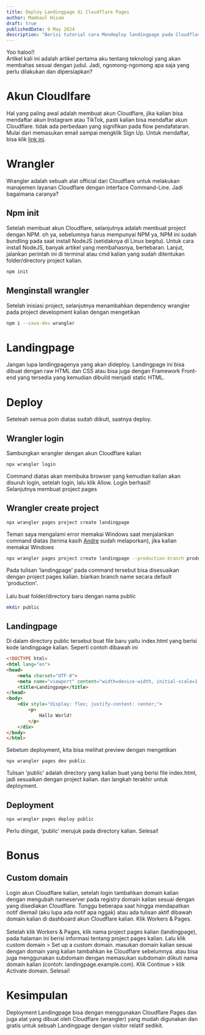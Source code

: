 ```yaml
---
title: Deploy Landingpage di Cloudflare Pages
author: Mambaul Hisam
draft: true
publishedDate: 9 May 2024
description: "Berisi tutorial cara Mendeploy landingpage pada Cloudflare Pages serta hal yang diperlukan"
---
```

Yoo haloo!!\
Artikel kali ini adalah artikel pertama aku tentang teknologi yang akan membahas sesuai dengan judul. Jadi, ngomong-ngomong apa saja yang perlu dilakukan dan dipersiapkan?
# Akun Cloudlfare
Hal yang paling awal adalah membuat akun Cloudflare, jika kalian bisa mendaftar akun Instagram atau TikTok, pasti kalian bisa mendaftar akun Cloudflare. tidak ada perbedaan yang signifikan pada flow pendafataran. Mulai dari memasukan email sampai mengklik Sign Up. Untuk mendaftar, bisa klik [link ini](https://dash.cloudflare.com/sign-up).

# Wrangler
Wrangler adalah sebuah alat official dari Cloudflare untuk melakukan manajemen layanan Cloudflare dengan interface Command-Line. Jadi bagaimana caranya?

## Npm init
Setelah membuat akun Cloudflare, selanjutnya adalah membuat project dengan NPM. oh ya, sebelumnya harus mempunyai NPM ya, NPM ini sudah bundling pada saat install NodeJS (setidaknya di Linux begitu). Untuk cara install NodeJS, banyak artikel yang membahasnya, bertebaran. Lanjut, jalankan perintah ini di terminal atau cmd kalian yang sudah ditentukan folder/directory project kalian.
```sh
npm init
``` 
## Menginstall wrangler
Setelah inisiasi project, selanjutnya menambahkan dependency wrangler pada project development kalian dengan mengetikan
```sh
npm i --save-dev wrangler
```

# Landingpage
Jangan lupa landingpagenya yang akan dideploy. Landingpage ini bisa dibuat dengan raw HTML dan CSS atau bisa juga dengan Framework Front-end yang tersedia yang kemudian dibuild menjadi static HTML.

# Deploy
Seteleah semua poin diatas sudah diikuti, saatnya deploy.

## Wrangler login
Sambungkan wrangler dengan akun Cloudflare kalian
```sh
npx wrangler login
```
Command diatas akan membuka browser yang kemudian kalian akan disuruh login, setelah login, lalu klik Allow. Login berhasil!\
Selanjutnya membuat project pages

## Wrangler create project
```sh
npx wrangler pages project create landingpage
``` 
Teman saya mengalami error memakai Windows saat menjalankan command diatas (terima kasih [Andre](https://github.com/LordAndree) sudah melaporkan), jika kalian memakai Windows
```sh
npx wrangler pages project create landingpage --production-branch production
```
Pada tulisan 'landingpage' pada command tersebut bisa disesuaikan dengan project pages kalian. biarkan branch name secara default 'production'.\
\
Lalu buat folder/directory baru dengan nama public
```sh
mkdir public
```

## Landingpage
Di dalam directory public tersebut buat file baru yaitu index.html yang berisi kode landingpage kalian. Seperti contoh dibawah ini
```html
<!DOCTYPE html>
<html lang="en">
<head>
    <meta charset="UTF-8">
    <meta name="viewport" content="width=device-width, initial-scale=1.0">
    <title>Landingpage</title>
</head>
<body>
    <div style="display: flex; justify-content: center;">
        <p>
            Hallo World!
        </p>
    </div>
</body>
</html>
```

Sebelum deployment, kita bisa melihat preview dengan mengetikan
```sh
npx wrangler pages dev public
```
Tulisan 'public' adalah directory yang kalian buat yang berisi file index.html, jadi sesuaikan dengan project kalian. dan langkah terakhir untuk deployment.

## Deployment
```sh
npx wrangler pages deploy public
```
Perlu diingat, 'public' merujuk pada directory kalian. Selesai!

# Bonus
## Custom domain
Login akun Cloudflare kalian, setelah login tambahkan domain kalian dengan mengubah nameserver pada registry domain kalian sesuai dengan yang disediakan Cloudflare. Tunggu beberapa saat hingga mendapatkan notif diemail (aku lupa ada notif apa nggak) atau ada tulisan aktif dibawah domain kalian di dashboard akun Cloudflare kalian. Klik Workers & Pages.\
\
Setelah klik Workers & Pages, klik nama project pages kalian (landingpage), pada halaman ini berisi informasi tentang project pages kalian. Lalu klik custom domain > Set up a custom domain. masukan domain kalian sesuai dengan domain yang kalian tambahkan ke Cloudflare sebelumnya. atau bisa juga menggunakan subdomain dengan memasukan subdomain diikuti nama domain kalian (contoh: landingpage.example.com). Klik Continue > klik Activate domain. Selesai!

# Kesimpulan
Deployment Landingpage bisa dengan menggunakan Cloudflare Pages dan juga alat yang dibuat oleh Cloudflare (wrangler) yang mudah digunakan dan gratis untuk sebuah Landingpage dengan visitor relatif sedikit. 



